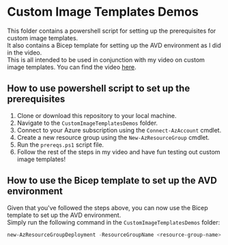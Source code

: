 # Custom Image Templates Demos
This folder contains a powershell script for setting up the prerequisites for custom image templates.  
It also contains a Bicep template for setting up the AVD environment as I did in the video.  
This is all intended to be used in conjunction with my video on custom image templates. You can find the video [here](https://youtu.be/o3A9J7CbCyA/).

## How to use powershell script to set up the prerequisites
1. Clone or download this repository to your local machine.
2. Navigate to the `CustomImageTemplatesDemos` folder.
3. Connect to your Azure subscription using the `Connect-AzAccount` cmdlet.
4. Create a new resource group using the `New-AzResourceGroup` cmdlet.
5. Run the `prereqs.ps1` script file.
6. Follow the rest of the steps in my video and have fun testing out custom image templates!

## How to use the Bicep template to set up the AVD environment
Given that you've followed the steps above, you can now use the Bicep template to set up the AVD environment.  
Simply run the following command in the `CustomImageTemplatesDemos` folder:
```powershell
new-AzResourceGroupDeployment -ResourceGroupName <resource-group-name> -TemplateFile .\CITDemo.bicep -groupID <id of your Entra ID group>
```